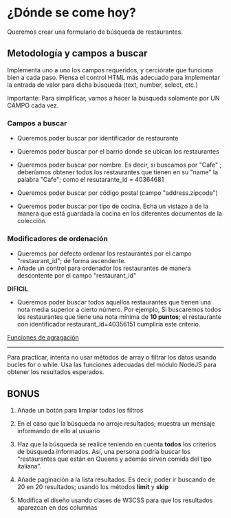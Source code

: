 # ¿Dónde se come hoy?

Queremos crear una formulario de búsqueda de restaurantes.

## Metodología y campos a buscar
Implementa uno a uno los campos requeridos, y cerciórate que funciona bien a cada paso. Piensa el control HTML más adecuado para implementar la entrada de valor para dicha búsqueda (text, number, select, etc.)

Importante: Para simplificar, vamos a hacer la búsqueda solamente por UN CAMPO cada vez.

### Campos a buscar

* Queremos poder buscar por identificador de restaurante

* Queremos poder buscar por el barrio donde se ubican los restaurantes

* Queremos poder buscar por nombre. Es decir, si buscamos por "Cafe" ; deberíamos obtener todos los restaurantes que tienen en su "name" la palabra "Cafe"; como el resutarante_id = 40364681

* Queremos poder buscar por código postal (campo "address.zipcode")

* Queremos poder buscar por tipo de cocina. Echa un vistazo a de la manera que está guardada la cocina en los diferentes documentos de la colección.

### Modificadores de ordenación

* Queremos por defecto ordenar los restaurantes por el campo "restaurant_id"; de forma ascendente. 
* Añade un control para ordenador los restaurantes de manera descontente por el campo "restaurant_id"

**DIFICIL**

* Queremos poder buscar todos aquellos restaurantes que tienen una nota media superior a cierto número. Por ejemplo, Si buscaremos todos los restaurantes que tiene una nota mínima de **10 puntos**; el restaurante con identificador restaurant_id=40356151 cumpliría este criterio.

[Funciones de agragación](https://docs.mongodb.com/manual/reference/operator/aggregation/avg/)

-----

Para practicar, intenta no usar métodos de array o filtrar los datos usando bucles for o while. Usa las funciones adecuadas del módulo NodeJS para obtener los resultados esperados.

## BONUS

1. Añade un botón para limpiar todos los filtros

2. En el caso que la búsqueda no arroje resultados; muestra un mensaje informando de ello al usuario

3. Haz que la búsqueda se realice teniendo en cuenta **todos** los criterios de búsqueda informados. Así, una persona podría buscar los "restaurantes que están en Queens y además sirven comida del tipo italiana".

4. Añade paginación a la lista resultados. Es decir, poder ir buscando de 20 en 20 resultados; usando los métodos __limit__ y __skip__

5. Modifica el diseño usando clases de W3CSS para que los resultados aparezcan en dos columnas
